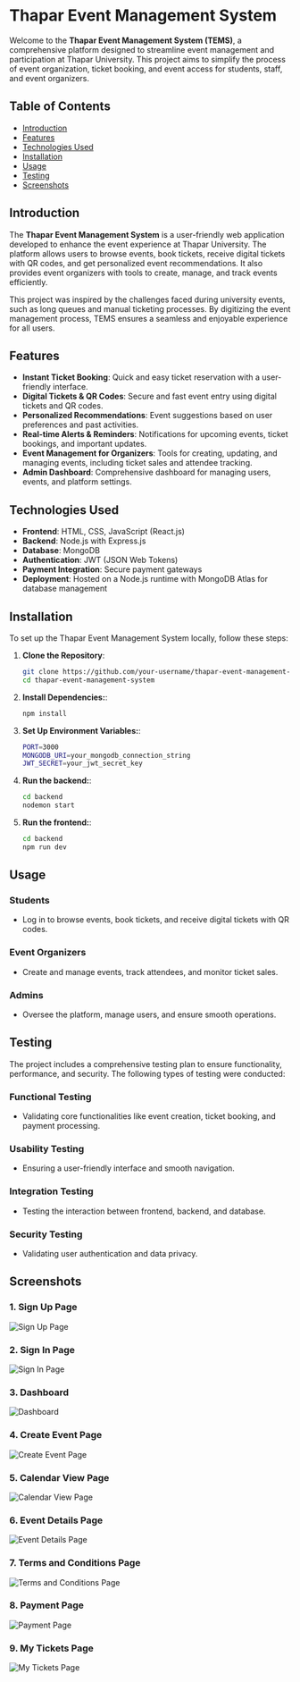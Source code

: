 # Thapar Event Management System

Welcome to the **Thapar Event Management System (TEMS)**, a comprehensive platform designed to streamline event management and participation at Thapar University. This project aims to simplify the process of event organization, ticket booking, and event access for students, staff, and event organizers.

## Table of Contents
- [Introduction](#introduction)
- [Features](#features)
- [Technologies Used](#technologies-used)
- [Installation](#installation)
- [Usage](#usage)
- [Testing](#testing)
- [Screenshots](#screenshots)

## Introduction
The **Thapar Event Management System** is a user-friendly web application developed to enhance the event experience at Thapar University. The platform allows users to browse events, book tickets, receive digital tickets with QR codes, and get personalized event recommendations. It also provides event organizers with tools to create, manage, and track events efficiently.

This project was inspired by the challenges faced during university events, such as long queues and manual ticketing processes. By digitizing the event management process, TEMS ensures a seamless and enjoyable experience for all users.

## Features
- **Instant Ticket Booking**: Quick and easy ticket reservation with a user-friendly interface.
- **Digital Tickets & QR Codes**: Secure and fast event entry using digital tickets and QR codes.
- **Personalized Recommendations**: Event suggestions based on user preferences and past activities.
- **Real-time Alerts & Reminders**: Notifications for upcoming events, ticket bookings, and important updates.
- **Event Management for Organizers**: Tools for creating, updating, and managing events, including ticket sales and attendee tracking.
- **Admin Dashboard**: Comprehensive dashboard for managing users, events, and platform settings.

## Technologies Used
- **Frontend**: HTML, CSS, JavaScript (React.js)
- **Backend**: Node.js with Express.js
- **Database**: MongoDB
- **Authentication**: JWT (JSON Web Tokens)
- **Payment Integration**: Secure payment gateways
- **Deployment**: Hosted on a Node.js runtime with MongoDB Atlas for database management

## Installation
To set up the Thapar Event Management System locally, follow these steps:

1. **Clone the Repository**:
   ```bash
   git clone https://github.com/your-username/thapar-event-management-system.git
   cd thapar-event-management-system
2. **Install Dependencies:**:
   ```bash
   npm install
3. **Set Up Environment Variables:**:
   ```bash
   PORT=3000
   MONGODB_URI=your_mongodb_connection_string
   JWT_SECRET=your_jwt_secret_key
4. **Run the backend:**:
   ```bash
   cd backend
   nodemon start
5. **Run the frontend:**:
   ```bash
   cd backend
   npm run dev
## Usage

### Students
- Log in to browse events, book tickets, and receive digital tickets with QR codes.

### Event Organizers
- Create and manage events, track attendees, and monitor ticket sales.

### Admins
- Oversee the platform, manage users, and ensure smooth operations.

## Testing

The project includes a comprehensive testing plan to ensure functionality, performance, and security. The following types of testing were conducted:

### Functional Testing
- Validating core functionalities like event creation, ticket booking, and payment processing.

### Usability Testing
- Ensuring a user-friendly interface and smooth navigation.

### Integration Testing
- Testing the interaction between frontend, backend, and database.

### Security Testing
- Validating user authentication and data privacy.

## Screenshots

### 1. Sign Up Page
![Sign Up Page](client/src/pages/signup.png)

### 2. Sign In Page
![Sign In Page](client/src/pages/signin.png)

### 3. Dashboard
![Dashboard](client/src/pages/dashboard.png)

### 4. Create Event Page
![Create Event Page](client/src/pages/create_event.png)

### 5. Calendar View Page
![Calendar View Page](client/src/pages/calendar_view.png)

### 6. Event Details Page
![Event Details Page](client/src/pages/event_details.png)

### 7. Terms and Conditions Page
![Terms and Conditions Page](client/src/pages/terms_conditions.png)

### 8. Payment Page
![Payment Page](client/src/pages/payment.png)

### 9. My Tickets Page
![My Tickets Page](client/src/pages/my_tickets.png)
